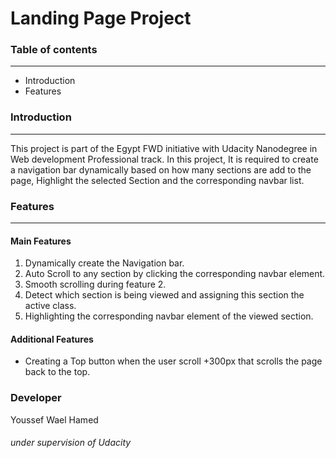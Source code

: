 # Landing Page Project
### Table of contents
---------------------------------------------------------------------------------------------------------------------------------------------------------------------------
* Introduction
* Features

### Introduction
---------------------------------------------------------------------------------------------------------------------------------------------------------------------------
This project is part of the Egypt FWD initiative with Udacity Nanodegree in Web development Professional track.
In this project, It is required to create a navigation bar dynamically based on how many sections are add to the page,
Highlight the selected Section and the corresponding navbar list.
### Features
---------------------------------------------------------------------------------------------------------------------------------------------------------------------------
#### Main Features

1. Dynamically create the Navigation bar.
2. Auto Scroll to any section by clicking the corresponding navbar element.
3. Smooth scrolling during feature 2.
4. Detect which section is being viewed and assigning this section the active class.
5. Highlighting the corresponding navbar element of the viewed section.

#### Additional Features

* Creating a Top button when the user scroll +300px that scrolls the page back to the top.

### Developer

Youssef Wael Hamed

###### under supervision of Udacity
